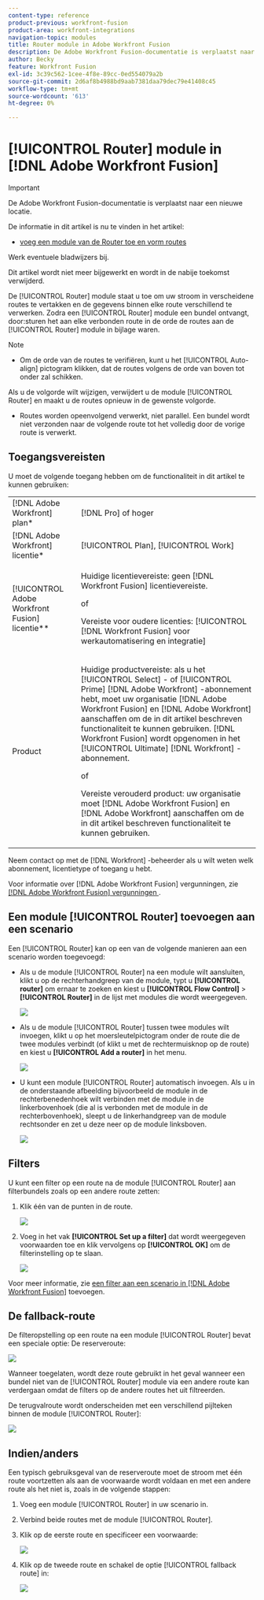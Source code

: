 ```yaml
---
content-type: reference
product-previous: workfront-fusion
product-area: workfront-integrations
navigation-topic: modules
title: Router module in Adobe Workfront Fusion
description: De Adobe Workfront Fusion-documentatie is verplaatst naar een nieuwe locatie. Dit artikel is vervangen, maar bevat een koppeling naar het nieuwe artikel dat deze functionaliteit behandelt.
author: Becky
feature: Workfront Fusion
exl-id: 3c39c562-1cee-4f8e-89cc-0ed554079a2b
source-git-commit: 2d6af8b4988bd9aab7381daa79dec79e41408c45
workflow-type: tm+mt
source-wordcount: '613'
ht-degree: 0%

---
```


# [!UICONTROL Router] module in [!DNL Adobe Workfront Fusion]

>[!IMPORTANT]
>
>De Adobe Workfront Fusion-documentatie is verplaatst naar een nieuwe locatie.
>
>De informatie in dit artikel is nu te vinden in het artikel:
>
>* [ voeg een module van de Router toe en vorm routes ](https://experienceleague.adobe.com/docs/workfront-fusion/using/create-scenarios/add-modules/router-module.html)
>
>Werk eventuele bladwijzers bij.
>
>Dit artikel wordt niet meer bijgewerkt en wordt in de nabije toekomst verwijderd.

De [!UICONTROL Router] module staat u toe om uw stroom in verscheidene routes te vertakken en de gegevens binnen elke route verschillend te verwerken. Zodra een [!UICONTROL Router] module een bundel ontvangt, door:sturen het aan elke verbonden route in de orde de routes aan de [!UICONTROL Router] module in bijlage waren.

>[!NOTE]
>
>* Om de orde van de routes te verifiëren, kunt u het [!UICONTROL Auto-align] pictogram klikken, dat de routes volgens de orde van boven tot onder zal schikken.
>
>  Als u de volgorde wilt wijzigen, verwijdert u de module [!UICONTROL Router] en maakt u de routes opnieuw in de gewenste volgorde.
>
>* Routes worden opeenvolgend verwerkt, niet parallel. Een bundel wordt niet verzonden naar de volgende route tot het volledig door de vorige route is verwerkt.
>



## Toegangsvereisten

U moet de volgende toegang hebben om de functionaliteit in dit artikel te kunnen gebruiken:

<table style="table-layout:auto">
 <col> 
 <col> 
 <tbody> 
  <tr> 
    <td role="rowheader">[!DNL Adobe Workfront] plan*</td> 
   <td> <p>[!DNL Pro] of hoger</p> </td> 
  </tr> 
  <tr data-mc-conditions=""> 
   <td role="rowheader">[!DNL Adobe Workfront] licentie*</td> 
   <td> <p>[!UICONTROL Plan], [!UICONTROL Work]</p> </td> 
  </tr> 
  <tr> 
   <td role="rowheader">[!UICONTROL Adobe Workfront Fusion] licentie**</td> 
   <td>
   <p>Huidige licentievereiste: geen [!DNL Workfront Fusion] licentievereiste.</p>
   <p>of</p>
   <p>Vereiste voor oudere licenties: [!UICONTROL [!DNL Workfront Fusion] voor werkautomatisering en integratie] </p>
   </td> 
  </tr> 
  <tr> 
   <td role="rowheader">Product</td> 
   <td>
   <p>Huidige productvereiste: als u het [!UICONTROL Select] - of [!UICONTROL Prime] [!DNL Adobe Workfront] -abonnement hebt, moet uw organisatie [!DNL Adobe Workfront Fusion] en [!DNL Adobe Workfront] aanschaffen om de in dit artikel beschreven functionaliteit te kunnen gebruiken. [!DNL Workfront Fusion] wordt opgenomen in het [!UICONTROL Ultimate] [!DNL Workfront] -abonnement.</p>
   <p>of</p>
   <p>Vereiste verouderd product: uw organisatie moet [!DNL Adobe Workfront Fusion] en [!DNL Adobe Workfront] aanschaffen om de in dit artikel beschreven functionaliteit te kunnen gebruiken.</p>
   </td> 
  </tr> 
 </tbody> 
</table>

Neem contact op met de [!DNL Workfront] -beheerder als u wilt weten welk abonnement, licentietype of toegang u hebt.

Voor informatie over [!DNL Adobe Workfront Fusion] vergunningen, zie [[!DNL Adobe Workfront Fusion]  vergunningen ](../../workfront-fusion/get-started/license-automation-vs-integration.md).

## Een module [!UICONTROL Router] toevoegen aan een scenario

Een [!UICONTROL Router] kan op een van de volgende manieren aan een scenario worden toegevoegd:

* Als u de module [!UICONTROL Router] na een module wilt aansluiten, klikt u op de rechterhandgreep van de module, typt u **[!UICONTROL router]** om ernaar te zoeken en kiest u **[!UICONTROL Flow Control]** > **[!UICONTROL Router]** in de lijst met modules die wordt weergegeven.

  ![](assets/connect-the-router-350x108.png)

* Als u de module [!UICONTROL Router] tussen twee modules wilt invoegen, klikt u op het moersleutelpictogram onder de route die de twee modules verbindt (of klikt u met de rechtermuisknop op de route) en kiest u **[!UICONTROL Add a router]** in het menu.

  ![](assets/insert-router-350x191.png)

* U kunt een module [!UICONTROL Router] automatisch invoegen. Als u in de onderstaande afbeelding bijvoorbeeld de module in de rechterbenedenhoek wilt verbinden met de module in de linkerbovenhoek (die al is verbonden met de module in de rechterbovenhoek), sleept u de linkerhandgreep van de module rechtsonder en zet u deze neer op de module linksboven.

  ![](assets/insert-router-automatically-350x379.png)

## Filters

U kunt een filter op een route na de module [!UICONTROL Router] aan filterbundels zoals op een andere route zetten:

1. Klik één van de punten in de route.

   ![](assets/router-click-a-dot-in-route-350x339.png)

1. Voeg in het vak **[!UICONTROL Set up a filter]** dat wordt weergegeven voorwaarden toe en klik vervolgens op **[!UICONTROL OK]** om de filterinstelling op te slaan.

   ![](assets/set-up-a-filter-2-350x242.png)

Voor meer informatie, zie [ een filter aan een scenario in  [!DNL Adobe Workfront Fusion]](../../workfront-fusion/scenarios/add-a-filter-to-a-scenario.md) toevoegen.

## De fallback-route

De filteropstelling op een route na een module [!UICONTROL Router] bevat een speciale optie: De reserveroute:

![](assets/fallback-route-350x260.png)

Wanneer toegelaten, wordt deze route gebruikt in het geval wanneer een bundel niet van de [!UICONTROL Router] module via een andere route kan verdergaan omdat de filters op de andere routes het uit filtreerden.

De terugvalroute wordt onderscheiden met een verschillend pijlteken binnen de module [!UICONTROL Router]:

![](assets/arrow-sign-in-router-module-350x361.png)

## Indien/anders

Een typisch gebruiksgeval van de reserveroute moet de stroom met één route voortzetten als aan de voorwaarde wordt voldaan en met een andere route als het niet is, zoals in de volgende stappen:

1. Voeg een module [!UICONTROL Router] in uw scenario in.
1. Verbind beide routes met de module [!UICONTROL Router].
1. Klik op de eerste route en specificeer een voorwaarde:

   ![](assets/set-up-a-filter-2-350x242.png)

1. Klik op de tweede route en schakel de optie [!UICONTROL fallback route] in:

   ![](assets/enable-fallback-route-option-350x238.png)
